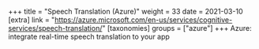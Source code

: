 +++
title = "Speech Translation (Azure)"
weight = 33
date = 2021-03-10
[extra]
link = "https://azure.microsoft.com/en-us/services/cognitive-services/speech-translation/"
[taxonomies]
groups = ["azure"]
+++
Azure: integrate real-time speech translation to your app

